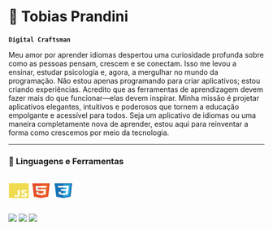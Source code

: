 # 🧩 Tobias Prandini

**`Digital Craftsman`**

Meu amor por aprender idiomas despertou uma curiosidade profunda sobre como as pessoas pensam, crescem e se conectam. Isso me levou a ensinar, estudar psicologia e, agora, a mergulhar no mundo da programação. Não estou apenas programando para criar aplicativos; estou criando experiências. Acredito que as ferramentas de aprendizagem devem fazer mais do que funcionar—elas devem inspirar. Minha missão é projetar aplicativos elegantes, intuitivos e poderosos que tornem a educação empolgante e acessível para todos. Seja um aplicativo de idiomas ou uma maneira completamente nova de aprender, estou aqui para reinventar a forma como crescemos por meio da tecnologia.

---

### 🧰 Linguagens e Ferramentas

<div style="display: inline_block"><br>
  <img align="center" alt="Rafa-Js" height="30" width="40" src="https://raw.githubusercontent.com/devicons/devicon/master/icons/javascript/javascript-plain.svg">
   <img align="center" alt="Rafa-HTML" height="30" width="40" src="https://raw.githubusercontent.com/devicons/devicon/master/icons/html5/html5-original.svg">
  <img align="center" alt="Rafa-CSS" height="30" width="40" src="https://raw.githubusercontent.com/devicons/devicon/master/icons/css3/css3-original.svg">
 </div>
  
  ##
 
<div> 
   <a href="https://instagram.com/tobias.prandini" target="_blank"><img src="https://img.shields.io/badge/-Instagram-%23E4405F?style=for-the-badge&logo=instagram&logoColor=white" target="_blank"></a>
   <a href = "mailto:tobiasprandini@gmail.com"><img src="https://img.shields.io/badge/-Gmail-%23333?style=for-the-badge&logo=gmail&logoColor=white" target="_blank"></a>
  <a href="https://www.linkedin.com/in/tobias-prandini-6298bb113/" target="_blank"><img src="https://img.shields.io/badge/-LinkedIn-%230077B5?style=for-the-badge&logo=linkedin&logoColor=white" target="_blank"></a> 
  
</div>

